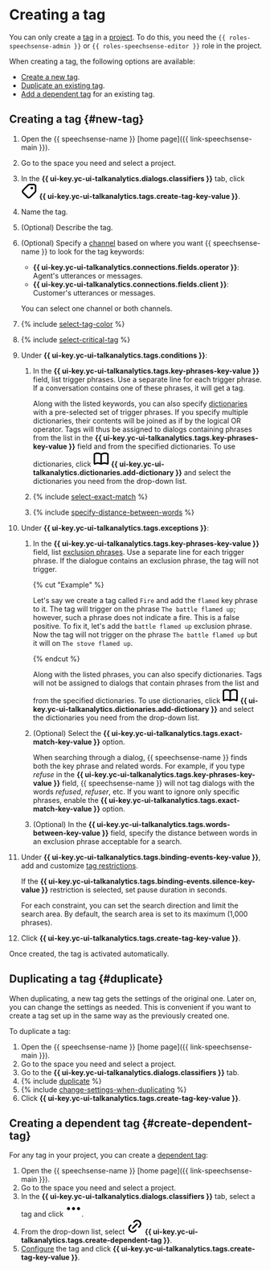 # Creating a tag

You can only create a [tag](../../../concepts/tags.md) in a [project](../../../concepts/resources-hierarchy.md#project). To do this, you need the `{{ roles-speechsense-admin }}` or `{{ roles-speechsense-editor }}` role in the project.

When creating a tag, the following options are available:

* [Create a new tag](#new-tag).
* [Duplicate an existing tag](#duplicate).
* [Add a dependent tag](#create-dependent-tag) for an existing tag.

## Creating a tag {#new-tag}

1. Open the {{ speechsense-name }} [home page]({{ link-speechsense-main }}).
1. Go to the space you need and select a project.
1. In the **{{ ui-key.yc-ui-talkanalytics.dialogs.classifiers }}** tab, click ![icon](../../../../_assets/console-icons/tag.svg) **{{ ui-key.yc-ui-talkanalytics.tags.create-tag-key-value }}**.
1. Name the tag.
1. (Optional) Describe the tag.
1. (Optional) Specify a [channel](../../../concepts/tags.md#attach) based on where you want {{ speechsense-name }} to look for the tag keywords:

   * **{{ ui-key.yc-ui-talkanalytics.connections.fields.operator }}**: Agent's utterances or messages.
   * **{{ ui-key.yc-ui-talkanalytics.connections.fields.client }}**: Customer's utterances or messages.

   You can select one channel or both channels.

1. {% include [select-tag-color](../../../../_includes/speechsense/tag/select-tag-color.md) %}
1. {% include [select-critical-tag](../../../../_includes/speechsense/tag/select-critical-tag.md) %}
1. Under **{{ ui-key.yc-ui-talkanalytics.tags.conditions }}**:

   1. In the **{{ ui-key.yc-ui-talkanalytics.tags.key-phrases-key-value }}** field, list trigger phrases. Use a separate line for each trigger phrase. If a conversation contains one of these phrases, it will get a tag.

      Along with the listed keywords, you can also specify [dictionaries](../../../concepts/dictionaries.md) with a pre-selected set of trigger phrases. If you specify multiple dictionaries, their contents will be joined as if by the logical OR operator. Tags will thus be assigned to dialogs containing phrases from the list in the **{{ ui-key.yc-ui-talkanalytics.tags.key-phrases-key-value }}** field and from the specified dictionaries. To use dictionaries, click ![icon](../../../../_assets/console-icons/book-open.svg) **{{ ui-key.yc-ui-talkanalytics.dictionaries.add-dictionary }}** and select the dictionaries you need from the drop-down list.

   1. {% include [select-exact-match](../../../../_includes/speechsense/tag/select-exact-match.md) %}
   1. {% include [specify-distance-between-words](../../../../_includes/speechsense/tag/specify-distance-between-words.md) %}

1. Under **{{ ui-key.yc-ui-talkanalytics.tags.exceptions }}**:

   1. In the **{{ ui-key.yc-ui-talkanalytics.tags.key-phrases-key-value }}** field, list [exclusion phrases](../../../concepts/tags.md#exclusion-phrases). Use a separate line for each trigger phrase. If the dialogue contains an exclusion phrase, the tag will not trigger.

      {% cut "Example" %}

      Let's say we create a tag called `Fire` and add the `flamed` key phrase to it.
      The tag will trigger on the phrase `The battle flamed up`; however, such a phrase does not indicate a fire. This is a false positive. To fix it, let's add the `battle flamed up` exclusion phrase.
      Now the tag will not trigger on the phrase `The battle flamed up` but it will on `The stove flamed up`.

      {% endcut %}

      Along with the listed phrases, you can also specify dictionaries. Tags will not be assigned to dialogs that contain phrases from the list and from the specified dictionaries. To use dictionaries, click ![icon](../../../../_assets/console-icons/book-open.svg) **{{ ui-key.yc-ui-talkanalytics.dictionaries.add-dictionary }}** and select the dictionaries you need from the drop-down list.

   1. (Optional) Select the **{{ ui-key.yc-ui-talkanalytics.tags.exact-match-key-value }}** option.

      When searching through a dialog, {{ speechsense-name }} finds both the key phrase and related words. For example, if you type _refuse_ in the **{{ ui-key.yc-ui-talkanalytics.tags.key-phrases-key-value }}** field, {{ speechsense-name }} will not tag dialogs with the words _refused_, _refuser_, etc. If you want to ignore only specific phrases, enable the **{{ ui-key.yc-ui-talkanalytics.tags.exact-match-key-value }}** option.

   1. (Optional) In the **{{ ui-key.yc-ui-talkanalytics.tags.words-between-key-value }}** field, specify the distance between words in an exclusion phrase acceptable for a search.

1. Under **{{ ui-key.yc-ui-talkanalytics.tags.binding-events-key-value }}**, add and customize [tag restrictions](../../../concepts/tags.md#tag-limitations).

   If the **{{ ui-key.yc-ui-talkanalytics.tags.binding-events.silence-key-value }}** restriction is selected, set pause duration in seconds.

   For each constraint, you can set the search direction and limit the search area. By default, the search area is set to its maximum (1,000 phrases).

1. Click **{{ ui-key.yc-ui-talkanalytics.tags.create-tag-key-value }}**.

Once created, the tag is activated automatically.

## Duplicating a tag {#duplicate}

When duplicating, a new tag gets the settings of the original one. Later on, you can change the settings as needed. This is convenient if you want to create a tag set up in the same way as the previously created one.

To duplicate a tag:

1. Open the {{ speechsense-name }} [home page]({{ link-speechsense-main }}).
1. Go to the space you need and select a project.
1. Go to the **{{ ui-key.yc-ui-talkanalytics.dialogs.classifiers }}** tab.
1. {% include [duplicate](../../../../_includes/speechsense/tag/duplicate.md) %}
1. {% include [change-settings-when-duplicating](../../../../_includes/speechsense/tag/change-settings-when-duplicating.md) %}
1. Click **{{ ui-key.yc-ui-talkanalytics.tags.create-tag-key-value }}**.

## Creating a dependent tag {#create-dependent-tag}

For any tag in your project, you can create a [dependent tag](../../../concepts/tags.md#dependent-tags):

1. Open the {{ speechsense-name }} [home page]({{ link-speechsense-main }}).
1. Go to the space you need and select a project.
1. In the **{{ ui-key.yc-ui-talkanalytics.dialogs.classifiers }}** tab, select a tag and click ![icon](../../../../_assets/console-icons/ellipsis.svg).
1. From the drop-down list, select ![icon](../../../../_assets/console-icons/link.svg) **{{ ui-key.yc-ui-talkanalytics.tags.create-dependent-tag }}**.
1. [Configure](#new-tag) the tag and click **{{ ui-key.yc-ui-talkanalytics.tags.create-tag-key-value }}**.
